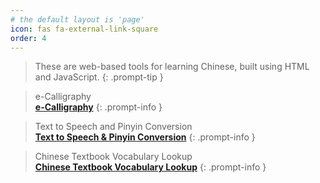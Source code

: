 ```yaml
---
# the default layout is 'page'
icon: fas fa-external-link-square
order: 4
---
```

> These are web-based tools for learning Chinese, built using HTML and JavaScript.
{: .prompt-tip }

> e-Calligraphy <br> [**e-Calligraphy**](https://linsnotes.github.io/e-calligraphy/)
{: .prompt-info }

> Text to Speech and Pinyin Conversion <br> [**Text to Speech & Pinyin Conversion**](https://linsnotes.github.io/tts/)
{: .prompt-info }

> Chinese Textbook Vocabulary Lookup <br> [**Chinese Textbook Vocabulary Lookup**](https://linsnotes.github.io/chinese/)
{: .prompt-info }


